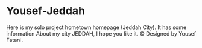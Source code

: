 # Yousef-Jeddah
Here is my solo project hometown homepage (Jeddah City).
It has some information About my city JEDDAH, I hope you like it.
© Designed by Yousef Fatani.
